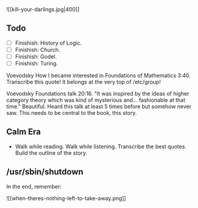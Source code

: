 
![[kill-your-darlings.jpg|400]]


## Todo
- [ ] Finishish: History of Logic.
- [ ] Finishish: Church.
- [ ] Finishish: Godel.
- [ ] Finishish: Turing.

Voevodsky How I became interested in Foundations of Mathematics 3:40. Transcribe this quote! It belongs at the very top of /etc/group!

Voevodsky Foundations talk 20:16. "It was inspired by the ideas of higher category theory which was kind of mysterious and... fashionable at that time." Beautiful. Heard this talk at least 5 times before but somehow never saw. This needs to be central to the book, this story.

## Calm Era
- Walk while reading. Walk while listening. Transcribe the best quotes. Build the outline of the story.

## /usr/sbin/shutdown

In the end, remember:

![[when-theres-nothing-left-to-take-away.png]]

